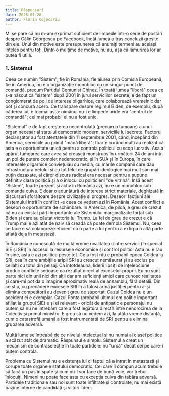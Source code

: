 ```yaml
---
title: Răspunsuri
date: 2025-01-28
author: Florin Cojocariu
---
```

Mi se pare că nu m-am exprimat suficient de limpede într-o serie de postări despre Călin Georgescu pe Facebook, încât lumea a tras concluzii greșite din ele. Unul din motive este presupunerea că anumiți termeni au același înțeles pentru toți. Dintr-o mulțime de motive, nu au, așa că lămurirea lor ar putea fi utilă.

### 1. Sistemul

Ceea ce numim "Sistem", fie în România, fie aiurea prin Comisia Europeană, fie în America, nu e o organizație monobloc cu un singur punct de comandă, precum Partidul Comunist Chinez. În toată lumea "liberă" ceea ce s-a născut ca "sistem" după 2001 în jurul serviciilor secrete, e de fapt un conglomerat de poli de interese oligarhice, care colaborează vremelnic dar pot și concura acerb. Ce transpare despre regimul Biden, de exemplu, după căderea lui, e tocmai asta: nimănui nu-i e limpede unde era "centrul de comandă"; cel mai probabil el nu a fost unic.

"Sistemul" e de fapt creșterea necontrolată (precum o tumoare) a unui organ necesar al statului democratic modern, serviciile lui secrete. Factorul declanșator au fost atentatele din 11 septembrie 2001, când, începând din America, serviciile au primit "mână liberă"; foarte curând mulți au realizat că asta e o oportunitate unică pentru a controla politicul cu scop lucrativ. Așa a apărut tumoarea care avea să crească monstruos în următorii 24 de ani într-un pol de putere complet nedemocratic, și în SUA și în Europa, în care interesele oligarhice conviețuiau cu media, cu marile companii care dau infrastructura netului  și cu tot felul de grupări ideologice mai mult sau mai puțin dezaxate, al căror discurs radical era necesar pentru a supune definitiv clasa politică și a o înlocui cu politicieni "de vitrină". Însă acest "Sistem", foarte prezent și activ în România azi, nu e un monobloc sub comanda cuiva. E doar o adunătură de interese strict materiale, deghizată în discursuri sforăitoare despre civilizație și progres. Deseori facțiuni ale Sistemului intră în conflict -e ceea ce vedem azi în România. Acest conflict e deseori o oportunitate de schimbare. În America, de pildă, e greu de crezut că nu au existat părți importante ale Sistemului marginalizate forțat sub Biden și care au căutat victoria lui Trump. La fel de greu de crezut e că Trump mai e azi atât de naiv să creadă că poate demola Sistemul. Nu, ceea ce face e să colaboreze eficient cu o parte a lui pentru a extirpa o altă parte aflată deja în metastază.

În România e cunoscută de multă vreme rivalitatea dintre servicii (în special SIE și SRI) în accesul la resursele economice și control politic. Asta nu e rău în sine, asta e azi politica peste tot. Ce a fost rău e probabil epoca Coldea la SRI, cea în care ambițiile aripii SRI au crescut nemăsurat și au exclus pe ceilalți cu totul din peisaj. Ca întotdeauna, liderii lipsiți de înțelepciune produc conflicte serioase ca rezultat direct al exceselor proprii. Eu nu sunt parte nici din unii nici din alții dar am suficienți amici care cunosc realitatea și care-mi pot da o imagine aproximativ reală de ansamblu, fără detalii. Din ce știu, cu precădere excesele SRI în a folosi arma justiției pentru a-și elimina competitorii au devenit greu de suportat. Cazul Coldea nu e un accident ci e exemplar. Cazul Ponta (probabil ultimul om politic important afiliat la grupul SIE) e și el relevant - oricât de antipatic e personajul nu putem să nu ne întrebăm care a fost legătura directă între nenorocirea de la Colectiv și primul ministru. E greu să nu vedem azi, la atâta vreme distanță, cum o catastrofă umană a fost instrumentată de SRI pentru a elimina gruparea adversă. \
\
Multă lume se întreabă de ce nivelul intelectual și nu numai al clasei politice a scăzut atât de dramatic. Răspunsul e simplu, Sistemul a creat un mecanism de contraselecție în toate partidele: nu "urcă" decât cei pe care-i putem controla. 

Problema cu Sistemul nu e existența lui ci faptul că a intrat în metastază și corupe toate organele statului democratic. Cei care îl compun acum trebuie să facă un pas în spate și cum nu-l vor face de bună voie, vor trebui înlocuiți. Nimeni nu poate face asta cu excepția cuiva din tabăra adversă. Partidele tradiționale sau noi sunt toate infiltrate și controlate, nu mai există bazine interne de candidați și viitori lideri.
